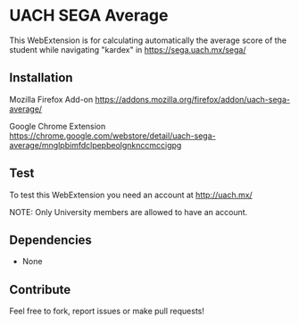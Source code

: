 # UACH SEGA Average
This WebExtension is for calculating automatically the average score of the student while navigating "kardex" in https://sega.uach.mx/sega/

## Installation
Mozilla Firefox Add-on
https://addons.mozilla.org/firefox/addon/uach-sega-average/

Google Chrome Extension
https://chrome.google.com/webstore/detail/uach-sega-average/mnglpbimfdclpepbeolgnknccmccigpg

## Test
To test this WebExtension you need an account at http://uach.mx/

NOTE: Only University members are allowed to have an account.

## Dependencies
- None

## Contribute
Feel free to fork, report issues or make pull requests!
